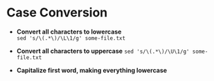 # Case Conversion

- __Convert all characters to lowercase__  
	`sed 's/\(.*\)/\L\1/g' some-file.txt`

- __Convert all characters to uppercase__
 	`sed 's/\(.*\)/\U\1/g' some-file.txt`

- __Capitalize first word, making everything lowercase__
	

